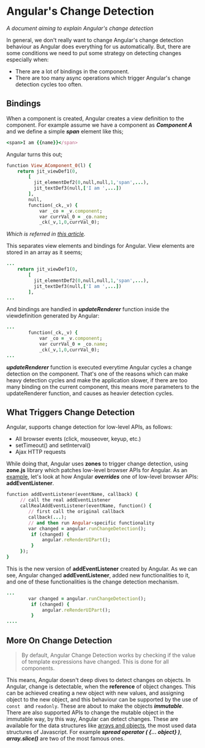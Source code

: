 # Angular's Change Detection
*A document aiming to explain Angular's change detection*

In general, we don't really want to change Angular's change detection behaviour as Angular does everything for us automatically. But, there are some conditions we need to put some strategy on detecting changes especially when:
 - There are a lot of bindings in the component.
 - There are too many async operations which trigger Angular's change detection cycles too often.

## Bindings
When a component is created, Angular creates a view definition to the component. For example assume we have a component as **_Component A_** and we define a simple ***span*** element like this;

```ruby
<span>I am {{name}}</span>
```
Angular turns this out;
```ruby
function View_AComponent_0(l) {
    return jit_viewDef1(0,
        [
          jit_elementDef2(0,null,null,1,'span',...),
          jit_textDef3(null,['I am ',...])
        ], 
        null,
        function(_ck,_v) {
            var _co = _v.component;
            var currVal_0 = _co.name;
            _ck(_v,1,0,currVal_0);
```

*Which is referred in [this article](https://indepth.dev/posts/1129/the-mechanics-of-dom-updates-in-angular).*

This separates view elements and bindings for Angular. View elements are stored in an array as it seems;
```ruby
...
    return jit_viewDef1(0,
        [
          jit_elementDef2(0,null,null,1,'span',...),
          jit_textDef3(null,['I am ',...])
        ],
...
```
And bindings are handled in ***updateRenderer*** function inside the viewdefinition generated by Angular:
```ruby
...
        function(_ck,_v) {
            var _co = _v.component;
            var currVal_0 = _co.name;
            _ck(_v,1,0,currVal_0);
...
```
***updateRenderer*** function is executed everytime Angular cycles a change detection on the component. That's one of the reasons which can make heavy detection cycles and make the application slower, if there are too many binding on the current component, this means more parameters to the updateRenderer function, and causes as heavier detection cycles.

## What Triggers Change Detection
Angular, supports change detection for low-level APIs, as follows:
- All browser events (click, mouseover, keyup, etc.)
- setTimeout() and setInterval()
- Ajax HTTP requests

While doing that, Angular uses **zones** to trigger change detection, using **zone.js** library which patches low-level browser APIs for Angular. As an [example](https://blog.angular-university.io/how-does-angular-2-change-detection-really-work/), let's look at how Angular ***overrides*** one of low-level browser APIs: **addEventListener**. 
```ruby
function addEventListener(eventName, callback) {
     // call the real addEventListener
     callRealAddEventListener(eventName, function() {
        // first call the original callback
        callback(...);     
        // and then run Angular-specific functionality
        var changed = angular.runChangeDetection();
         if (changed) {
             angular.reRenderUIPart();
         }
     });
}
```
This is the new version of **addEventListener** created by Angular. As we can see, Angular changed **addEventListener**, added new functionalities to it, and one of these functionalities is the change detection mechanism.

```ruby
...
        var changed = angular.runChangeDetection();
         if (changed) {
             angular.reRenderUIPart();
         }
....
```

## More On Change Detection

> By default, Angular Change Detection works by checking if the value of template expressions have changed. This is done for all components.


This means, Angular doesn't deep dives to detect changes on objects. In Angular, change is detectable, when the **reference** of object changes. This can be achieved creating a new object with new values, and assigning object to the new object, and this behaviour can be supported by the use of ```const ``` and ```readonly```. These are about to make the objects ***immutable***. There are also supported APIs to change the mutable object in the immutable way, by this way, Angular can detect changes. These are available for the data structures like [arrays and objects](https://ultimatecourses.com/blog/all-about-immutable-arrays-and-objects-in-javascript), the most used data structures of Javascript. For example ***spread operator ( {... object} )***, ***array.slice()*** are two of the most famous ones.
